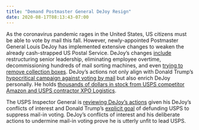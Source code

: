 ```yaml
---
title: "Demand Postmaster General DeJoy Resign"
date: 2020-08-17T08:13:43-07:00
---
```

As the coronavirus pandemic rages in the United States, US citizens must be able to vote by mail this fall. However, newly-appointed Postmaster General Louis DeJoy has implemented extensive changes to weaken the already cash-strapped US Postal Service. DeJoy’s changes [include](https://www.nbcnews.com/politics/2020-election/house-democrats-demand-postal-service-chief-roll-back-changes-ahead-n1236570) restructuring senior leadership, eliminating employee overtime, decommissioning hundreds of mail sorting machines, and even [trying to remove collection boxes](https://www.cnn.com/2020/08/14/politics/usps-removes-letter-collection-boxes-reduces-post-office-operating-hours/index.html). DeJoy’s actions not only align with Donald Trump’s [hypocritical campaign against voting by mail](https://abcnews.go.com/Politics/criticizing-voting-mail-trump-lady-request-mail-ballots/story?id=72371423) but also enrich DeJoy personally. He holds [thousands of dollars in stock from USPS competitor Amazon and USPS contractor XPO Logistics](https://www.cnn.com/2020/08/14/politics/postal-service-inspector-general-reviewing-dejoy/index.html).

The USPS Inspector General is [reviewing DeJoy’s actions](https://www.cnn.com/2020/08/14/politics/postal-service-inspector-general-reviewing-dejoy/index.html) given his DeJoy’s conflicts of interest and Donald Trump’s [explicit goal](https://www.cnn.com/2020/08/13/politics/trump-usps-funding-comments-2020-election/index.html) of defunding USPS to suppress mail-in voting. DeJoy’s conflicts of interest and his deliberate actions to undermine mail-in voting prove he is utterly unfit to lead USPS.
